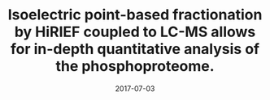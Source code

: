 ---
doi: 10.1038/s41598-017-04798-z
journal: Scientific reports
title: Isoelectric point-based fractionation by HiRIEF coupled to LC-MS allows for in-depth quantitative analysis of the phosphoproteome.
date: 2017-07-03
authors: Panizza, E, Branca, RMM, Oliviusson, P, Orre, LM, Lehtiö, J
---